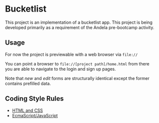 # Bucketlist
This project is an implementation of a bucketlist app. This project is
being developed primarily as a requirement of the Andela pre-bootcamp
activity.

## Usage
For now the project is previewable with a web browser via `file://`

You can point a browser to `file://[project path]/home.html` from there
you are able to navigate to the login and sign up pages.

Note that <i>new</i> and <i>edit</i> forms are structurally identical
except the former contains prefilled data.


## Coding Style Rules
- [HTML and CSS](http://codeguide.co/)
- [EcmaScript/JavaScript](https://github.com/airbnb/javascript)
